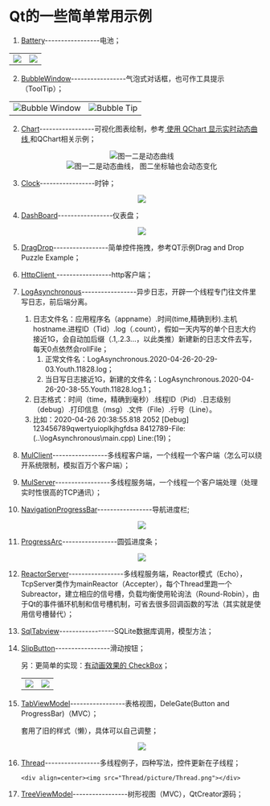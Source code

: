 # Qt的一些简单常用示例     
1. [Battery](Battery/)-----------------电池；  
<table>
    <tr>
        <td ><div align=center><img src="Battery/picture/AlarmBattery.png"></div></td >
        <td ><div align=center><img src="Battery/picture/HealthyBattery.png"></div></td>
    </tr>
</table>

2. [BubbleWindow](BubbleWindow/)-----------------气泡式对话框，也可作工具提示（ToolTip）；  
<table>
    <tr>
        <td ><div align=center><img src="BubbleWindow/picture/Bubble.png">Bubble Window</div></td >
        <td ><div align=center><img src="BubbleWindow/picture/Bubble_tip.png">Bubble Tip</div></td>
    </tr>
</table>

2. [Chart](Chart/)-----------------可视化图表绘制，参考[ 使用 QChart 显示实时动态曲线 ](https://qtdebug.com/qtbook-paint-realtime-curve-qchart/ "qtdebug/公孙二狗") 和QChart相关示例；  

   <div align=center><img src="Chart/picture/Chart_1.png">图一二是动态曲线</div>  
   <div align=center><img src="Chart/picture/Chart_2.png">图一二是动态曲线， 图二坐标轴也会动态变化</div>  

3. [Clock](/Clock)-----------------时钟；  

    <div align=center><img src="Clock/picture/Clock.png"></div>  

4. [DashBoard](/DashBoard)-----------------仪表盘；  

    <div align=center><img src="DashBoard/picture/DashBoard.png"></div>

5. [DragDrop](DragDrop/)-----------------简单控件拖拽，参考QT示例Drag and Drop Puzzle Example； 

6. [HttpClient ](/HttpClient)-----------------http客户端；

7. [LogAsynchronous](LogAsynchronous/)-----------------异步日志，开辟一个线程专门往文件里写日志，前后端分离。  

   1. 日志文件名：应用程序名（appname）.时间(time,精确到秒).主机hostname.进程ID（Tid）.log（.count），假如一天内写的单个日志大约接近1G，会自动加后缀（.1,.2.3...，以此类推）新建新的日志文件去写，每天0点依然会rollFile；  
      1. 正常文件名：LogAsynchronous.2020-04-26-20-29-03.Youth.11828.log；  
      2. 当日写日志接近1G，新建的文件名：LogAsynchronous.2020-04-26-20-38-55.Youth.11828.log.1；  
   2. 日志格式：时间（time，精确到毫秒）.线程ID（Pid）.日志级别（debug）.打印信息（msg）.文件（File）.行号（Line）。  
   1. 比如：2020-04-26 20:38:55.818 2052 [Debug] 123456789qwertyuioplkjhgfdsa 8412789-File:(..\logAsynchronous\main.cpp) Line:(19)；  

8. [MulClient](MulClient/)-----------------多线程客户端，一个线程一个客户端（怎么可以绕开系统限制，模拟百万个客户端）；  

9. [MulServer](MulServer/)-----------------多线程服务端，一个线程一个客户端处理（处理实时性很高的TCP通讯）；  

10. [NavigationProgressBar](/NavigationProgressBar)-----------------导航进度栏;  

    <div align=center><img src="NavigationProgressBar/picture/NavigationProgressBar.png"></div>  

11. [ProgressArc](ProgressArc/)-----------------圆弧进度条；  

     <div align=center><img src="ProgressArc/picture/ProgressArc.png"></div>  

12. [ReactorServer](ReactorServer/)-----------------多线程服务端，Reactor模式（Echo），TcpServer类作为mainReactor（Accepter），每个Thread里跑一个Subreactor，建立相应的信号槽，负载均衡使用轮询法（Round-Robin），由于Qt的事件循环机制和信号槽机制，可省去很多回调函数的写法（其实就是使用信号槽替代）；  

13. [SqlTabview](SqlTabview/)-----------------SQLite数据库调用，模型方法；  

14. [SlipButton](SlipButton/)-----------------滑动按钮；  

     另：更简单的实现：[有动画效果的 CheckBox](http://qtdebug.com/qtbook-animated-checkbox/)；  

      <table>
          <tr>
              <td ><div align=center><img src="SlipButton/picture/SlipButton_check.png"></div></td >
              <td ><div align=center><img src="SlipButton/picture/SlipButton_checked.png"></div></td>
          </tr>
      </table>  

15. [TabViewModel](TabViewModel/)-----------------表格视图，DeleGate(Button and ProgressBar)（MVC）；   

     套用了旧的样式（懒），具体可以自己调整；

      <div align=center><img src="TabViewModel/picture/TabViewModelDelegate.png"></div> 

16. [Thread](Thread/)-----------------多线程例子，四种写法，控件更新在子线程；  

        <div align=center><img src="Thread/picture/Thread.png"></div>  

17. [TreeViewModel](TreeViewModel/)-----------------树形视图（MVC），QtCreator源码；  

